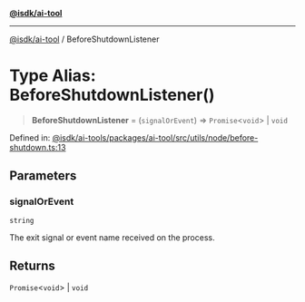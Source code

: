 [**@isdk/ai-tool**](../README.md)

***

[@isdk/ai-tool](../globals.md) / BeforeShutdownListener

# Type Alias: BeforeShutdownListener()

> **BeforeShutdownListener** = (`signalOrEvent`) => `Promise`\<`void`\> \| `void`

Defined in: [@isdk/ai-tools/packages/ai-tool/src/utils/node/before-shutdown.ts:13](https://github.com/isdk/ai-tool.js/blob/d0765f898f217d97c57c6949502b4a7bef5dce5e/src/utils/node/before-shutdown.ts#L13)

## Parameters

### signalOrEvent

`string`

The exit signal or event name received on the process.

## Returns

`Promise`\<`void`\> \| `void`
